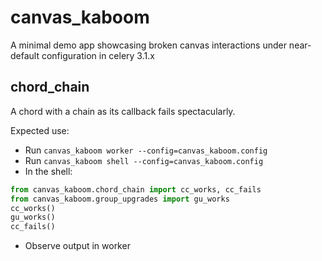 # canvas_kaboom

A minimal demo app showcasing broken canvas interactions under near-default
configuration in celery 3.1.x

## chord_chain

A chord with a chain as its callback fails spectacularly.

Expected use:
* Run ```canvas_kaboom worker --config=canvas_kaboom.config```
* Run ```canvas_kaboom shell --config=canvas_kaboom.config```
* In the shell:
```python
from canvas_kaboom.chord_chain import cc_works, cc_fails
from canvas_kaboom.group_upgrades import gu_works
cc_works()
gu_works()
cc_fails()
```
* Observe output in worker
